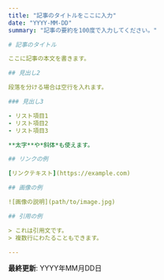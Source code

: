 ```yaml
---
title: "記事のタイトルをここに入力"
date: "YYYY-MM-DD"
summary: "記事の要約を100度で入力してください。"

# 記事のタイトル

ここに記事の本文を書きます。

## 見出し2

段落を分ける場合は空行を入れます。

### 見出し3

- リスト項目1
- リスト項目2
- リスト項目3

**太字**や*斜体*も使えます。

## リンクの例

[リンクテキスト](https://example.com)

## 画像の例

![画像の説明](path/to/image.jpg)

## 引用の例

> これは引用文です。
> 複数行にわたることもできます。

---
```


**最終更新**: YYYY年MM月DD日 